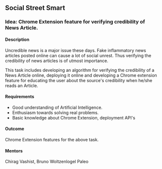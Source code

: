 ## Social Street Smart

### Idea: Chrome Extension feature for verifying credibility of News Article.

#### Description

Uncredible news is a major issue these days. Fake inflammatory news articles posted online can cause a lot of social unrest. Thus verifying the credibility of news articles is of utmost importance.  
  
This task includes developing an algorithm for verifying the credibility of a News Article online, deploying it online and developing a Chrome extension feature for educating the user about the source's credibility when he/she reads an Article.

#### Requirements

 - Good understanding of Artificial Intelligence.
 -  Enthusiasm towards solving real problems. 
 - Basic knowledge about Chrome Extension, deployment API's

#### Outcome
Chrome Extension features for the above task.

#### Mentors

Chirag Vashist, Bruno Woltzenlogel Paleo

